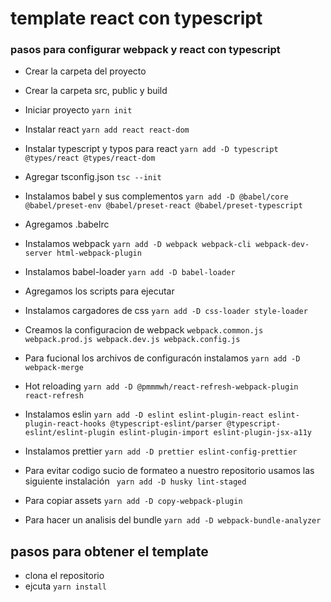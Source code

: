 # template react con typescript

### pasos para configurar webpack y react con typescript

- Crear la carpeta del proyecto
- Crear la carpeta src, public y build
- Iniciar proyecto `yarn init`
- Instalar react `yarn add react react-dom`
- Instalar typescript y typos para react `yarn add -D typescript @types/react @types/react-dom`
- Agregar tsconfig.json `tsc --init`

- Instalamos babel y sus complementos `yarn add -D @babel/core @babel/preset-env @babel/preset-react @babel/preset-typescript`

- Agregamos .babelrc

- Instalamos webpack `yarn add -D webpack webpack-cli webpack-dev-server html-webpack-plugin`

- Instalamos babel-loader `yarn add -D babel-loader`
- Agregamos los scripts para ejecutar
- Instalamos cargadores de css `yarn add -D css-loader style-loader`

- Creamos la configuracion de webpack `webpack.common.js webpack.prod.js webpack.dev.js webpack.config.js`

- Para fucional los archivos de configuracón instalamos `yarn add -D webpack-merge`

- Hot reloading `yarn add -D @pmmmwh/react-refresh-webpack-plugin react-refresh`

- Instalamos eslin `yarn add -D eslint eslint-plugin-react eslint-plugin-react-hooks @typescript-eslint/parser @typescript-eslint/eslint-plugin eslint-plugin-import eslint-plugin-jsx-a11y`

- Instalamos prettier `yarn add -D prettier eslint-config-prettier`

- Para evitar codigo sucio de formateo a nuestro repositorio usamos las siguiente instalación ` yarn add -D husky lint-staged`

- Para copiar assets `yarn add -D copy-webpack-plugin`
- Para hacer un analisis del bundle `yarn add -D webpack-bundle-analyzer`

## pasos para obtener el template

- clona el repositorio
- ejcuta `yarn install`
